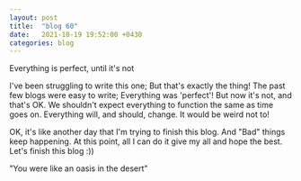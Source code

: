 ```yaml
---
layout: post
title:  "blog 60"
date:   2021-10-19 19:52:00 +0430
categories: blog
---
```


Everything is perfect, until it's not

I've been struggling to write this one; But that's exactly the thing! The past few blogs were easy to write; Everything was 'perfect'! But now it's not, and that's OK. We shouldn't
expect everything to function the same as time goes on. Everything will, and should, change. It would be weird not to!

OK, it's like another day that I'm trying to finish this blog. And "Bad" things keep happening. At this point, all I can do it give my all and hope the best. Let's finish this blog :))

"You were like an oasis in the desert"
